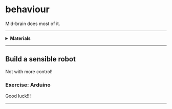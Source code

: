 # behaviour

Mid-brain does most of it.

----

<details><summary><b>Materials</b></summary><p>

Contents|Description| # |Data|Link|
:-------|:----------|:-:|:--:|:--:|
Cable (MiniUSB-15cm)|Short mini-USB to Type-A cable (15 cm)|1|-|[-L-](https://www.amazon.co.uk/gp/product/B0763PPY51)
Power supply|5V/3A (15W) USB Type-C power supply|1|[-D-](_data/datasheets/rpi_power_supply_5V3A.pdf)|[-L-](https://uk.farnell.com/raspberry-pi/sc0212/rpi-power-supply-usb-c-5-1v-3a/dp/3106940)
USB Adapter(C-Micro)|USB type-C (female) to micro (male) adapter|1|-|[-L-](https://www.amazon.co.uk/Adapter-CHOETECH-Convert-Connector-Keyring-Black/dp/B07145W7WX)
UPS|Uninterrupted power supply and battery charger|1|[-D-](https://wiki.52pi.com/index.php/UPS_for_Raspberry_Pi_4B/3B+/3B_SKU:_EP-0114)|[-L-](https://www.amazon.co.uk/gp/product/B082KJJMP2)
Battery (18650)|Lithium-Ion 3.7V 3000 mAh 18650 battery|2|-|[-L-](https://www.amazon.co.uk/gp/product/B07TFSDKDV)
USB Breakout|Type-A male USB breakout board|2|-|[-L-](https://www.amazon.co.uk/Adapter-Breakout-2-54mm-Header-Connector/dp/B07R9S9X32)
Header (4)|2.54 mm pitch 4-way male pin header|2|-|-
Switch (micro)| Micro limit switch (SPDT)|2|[-D-](_data/datasheets/micro_limit_switch.jpg)|[-L-](https://www.amazon.co.uk/gp/product/B015W8S8NA)
Whisker|Laser cut whisker switch mount|2|-|-
M2 screw (15)|15 mm long M2 screw with phillips socket|4|-|-
M2 nut| M2 nut|4|-|-
M2.5 screw (12)| 12 mm long M2.5 screw with phillips socket|4|-|-
M2.5 standoffs (20)| (w/UPS) 20 mm brass M2.5 standoffs male-to-female|4|[-D-](https://wiki.52pi.com/index.php/UPS_for_Raspberry_Pi_4B/3B+/3B_SKU:_EP-0114)|-
M2.5 standoffs (7)| (w/UPS 7 mm brass M2.5 standoffs male-to-female|4|[-D-](https://wiki.52pi.com/index.php/UPS_for_Raspberry_Pi_4B/3B+/3B_SKU:_EP-0114)|-
M3 screw (16)| 16 mm long M3 screw with phillips socket|4|-|-
M3 nut| M3 nut|4|-|-

Required|Description| # |Box|
:-------|:----------|:-:|:-:|
Multimeter|(Sealy MM18) pocket digital multimeter|1|[white](/boxes/white/README.md)|
Test Lead|Alligator clip to 0.64 mm pin (20 cm)|2|[white](/boxes/white/README.md)|
Jumper kit|Kit of multi-length 22 AWG breadboard jumpers|1|[electrons](/boxes/electrons/README.md)|
Jumper wires|Assorted 22 AWG jumper wire leads (male/female)|1|[electrons](/boxes/electrons/README.md)|
Photoresistor|Light-dependent resistor|2|[sensors](/boxes/sensors/README.md)|

</p></details>

----

## Build a sensible robot

Not with more control!

### Exercise: Arduino

Good luck!!!

----
